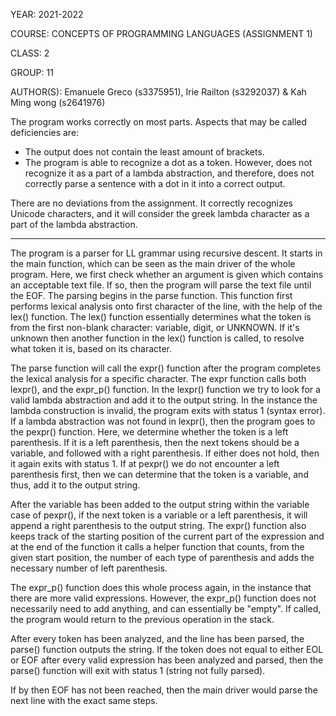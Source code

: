 YEAR: 2021-2022

COURSE: CONCEPTS OF PROGRAMMING LANGUAGES (ASSIGNMENT 1)

CLASS: 2

GROUP: 11

AUTHOR(S): Emanuele Greco (s3375951), Irie Railton (s3292037) & Kah Ming wong (s2641976)



The program works correctly on most parts. Aspects that may be called deficiencies are:
- The output does not contain the least amount of brackets.
- The program is able to recognize a dot as a token. However, does not recognize it as a part of a lambda abstraction, and therefore, does not correctly parse a sentence with a dot in it into a correct output.

There are no deviations from the assignment. It correctly recognizes Unicode characters, and it will consider the greek lambda character as a part of the lambda abstraction.


______________________________________________________________________________________________________________________________________________


The program is a parser for LL grammar using recursive descent. It starts in the main function, which can be seen as the main driver of the whole program. Here, we first check whether an argument is given which contains an acceptable text file. If so, then the program will parse the text file until the EOF. The parsing begins in the parse function. This function first performs lexical analysis onto first character of the line, with the help of the lex() function. The lex() function essentially determines what the token is from the first non-blank character: variable, digit, or UNKNOWN. If it's unknown then another function in the lex() function is called, to resolve what token it is, based on its character. 

The parse function will call the expr() function after the program completes the lexical analysis for a specific character. The expr function calls both lexpr(), and the expr_p() function. In the lexpr() function we try to look for a valid lambda abstraction and add it to the output string. In the instance the lambda construction is invalid, the program exits with status 1 (syntax error). If a lambda abstraction was not found in lexpr(), then the program goes to the pexpr() function. Here, we determine whether the token is a left parenthesis. If it is a left parenthesis, then the next tokens should be a variable, and followed with a right parenthesis. If either does not hold, then it again exits with status 1. If at pexpr() we do not encounter a left parenthesis first, then we can determine that the token is a variable, and thus, add it to the output string.

After the variable has been added to the output string within the variable case of pexpr(), if the next token is a variable or a left parenthesis, it will append a right parenthesis to the output string. The expr() function also keeps track of the starting position of the current part of the expression and at the end of the function it calls a helper function that counts, from the given start position, the number of each type of parenthesis and adds the necessary number of left parenthesis.

The expr_p() function does this whole process again, in the instance that there are more valid expressions. However, the expr_p() function does not necessarily need to add anything, and can essentially be "empty". If called, the program would return to the previous operation in the stack.

After every token has been analyzed, and the line has been parsed, the parse() function outputs the string. If the token does not equal to either EOL or EOF after every valid expression has been analyzed and parsed, then the parse() function will exit with status 1 (string not fully parsed). 

If by then EOF has not been reached, then the main driver would parse the next line with the exact same steps.
